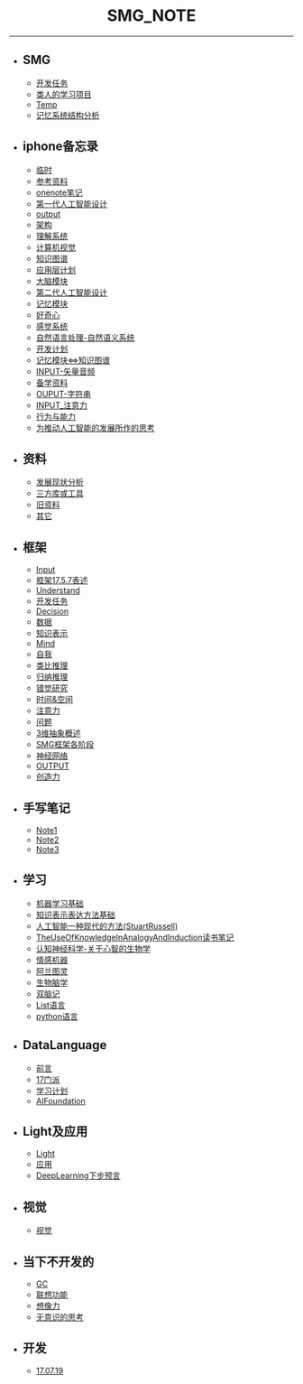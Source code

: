 #  <center>SMG_NOTE</center>
***

- ## SMG  

	* [开发任务](SMG/开发任务.md) 
	* [类人的学习项目](SMG/类人的学习项目.md)
	* [Temp](SMG/Temp.md)
	* [记忆系统结构分析](SMG/记忆系统结构分析.md)

- ## iphone备忘录

	* [临时](iphone备忘录/临时.md)
	* [参考资料](iphone备忘录/参考资料.md)
	* [onenote笔记](iphone备忘录/onenote笔记.md)
	* [第一代人工智能设计](iphone备忘录/第一代人工智能设计.md)
	* [output](iphone备忘录/output.md)
	* [架构](iphone备忘录/架构.md)
	* [理解系统](iphone备忘录/理解系统.md)
	* [计算机视觉](iphone备忘录/计算机视觉.md)
	* [知识图谱](iphone备忘录/知识图谱.md)
	* [应用层计划](iphone备忘录/应用层计划.md)
	* [大脑模块](iphone备忘录/大脑模块.md)
	* [第二代人工智能设计](iphone备忘录/第二代人工智能设计.md)
	* [记忆模块](iphone备忘录/记忆模块.md)
	* [好奇心](iphone备忘录/好奇心.md)
	* [感觉系统](iphone备忘录/感觉系统.md)
	* [自然语言处理-自然语义系统](iphone备忘录/自然语言处理-自然语义系统.md)
	* [开发计划](iphone备忘录/开发计划.md)
	* [记忆模块<=>知识图谱](iphone备忘录/记忆模块<=>知识图谱.md)
	* [INPUT-矢量音频](iphone备忘录/INPUT-矢量音频.md)
	* [备学资料](iphone备忘录/备学资料.md)
	* [OUPUT-字符串](iphone备忘录/OUPUT-字符串.md)
	* [INPUT_注意力](iphone备忘录/INPUT_注意力.md)
	* [行为与能力](iphone备忘录/行为与能力.md)
	* [为推动人工智能的发展所作的思考](iphone备忘录/为推动人工智能的发展所作的思考.md)
	
- ## 资料

	* [发展现状分析](资料/发展现状分析.md)
	* [三方库或工具](资料/三方库或工具.md)
	* [旧资料](资料/旧资料.md)
	* [其它](资料/其它.md)
	
- ## 框架

	* [Input](框架/Input.md)
	* [框架17.5.7表述](框架/框架17.5.7表述.md)
	* [Understand](框架/Understand.md)
	* [开发任务](框架/开发任务.md)
	* [Decision](框架/Decision.md)
	* [数据](框架/数据.md)
	* [知识表示](框架/知识表示.md)
	* [Mind](框架/Mind.md)
	* [自我](框架/自我.md)
	* [类比推理](框架/类比推理.md)
	* [归纳推理](框架/归纳推理.md)
	* [错觉研究](框架/错觉研究.md)
	* [时间&空间](框架/时间&空间.md)
	* [注意力](框架/注意力.md)
	* [问题](框架/问题.md)
	* [3维抽象概述](框架/3维抽象概述.md)
	* [SMG框架各阶段](框架/SMG框架各阶段.md)
	* [神经网络](框架/神经网络.md)
	* [OUTPUT](框架/OUTPUT.md)
	* [创造力](框架/创造力.md)

- ## 手写笔记

	* [Note1](手写笔记/Note1.md)
	* [Note2](手写笔记/Note2.md)
	* [Note3](手写笔记/Note3.md)

- ## 学习

	* [机器学习基础](学习/机器学习基础.md)
	* [知识表示表达方法基础](学习/知识表示表达方法基础.md)
	* [人工智能一种现代的方法(StuartRussell)](学习/人工智能一种现代的方法(StuartRussell).md)
	* [TheUseOfKnowledgeInAnalogyAndInduction读书笔记](学习/TheUseOfKnowledgeInAnalogyAndInduction读书笔记.md)
	* [认知神经科学-关于心智的生物学](学习/认知神经科学-关于心智的生物学.md)
	* [情感机器](学习/情感机器.md)
	* [阿兰图灵](学习/阿兰图灵.md)
	* [生物脑学](学习/生物脑学.md)
	* [双脑记](学习/双脑记.md)
	* [List语言](学习/List语言.md)
	* [python语言](学习/python语言.md)

- ## DataLanguage

	* [前言](DataLanguage/前言.md)
	* [17门派](DataLanguage/17门派.md)
	* [学习计划](DataLanguage/学习计划.md)
	* [AIFoundation](DataLanguage/AIFoundation.md)

- ## Light及应用

	* [Light](Light及应用/Light.md)
	* [应用](Light及应用/应用.md)
	* [DeepLearning下步预言](Light及应用/DeepLearning下步预言.md)

- ## 视觉

	* [视觉](视觉/视觉.md)

- ## 当下不开发的

	* [GC](当下不开发的/GC.md)
	* [联想功能](当下不开发的/联想功能.md)
	* [想像力](当下不开发的/想像力.md)
	* [无意识的思考](当下不开发的/无意识的思考.md)

- ## 开发

	* [17.07.19](开发/17.07.19.md)
